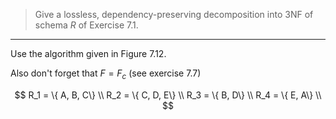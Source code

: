 > Give a lossless, dependency-preserving decomposition into 3NF of schema $R$ of Exercise 7.1.

--------------------------------

Use the algorithm given in Figure 7.12.

Also don't forget that $F = F_c$ (see exercise 7.7)

$$
R_1 = \{ A, B, C\}  \\
R_2 = \{ C, D, E\} \\
R_3 = \{ B, D\} \\
R_4 = \{ E, A\} \\
$$